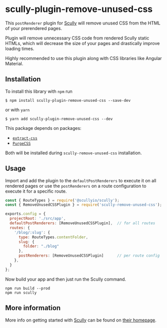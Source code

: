 # scully-plugin-remove-unused-css

This `postRenderer` plugin for [Scully](http://scully.io/) will remove unused CSS from the HTML of your prerendered pages. 

Plugin will remove unnecessary CSS code from rendered Scully static HTMLs,
which will decrease the size of your pages and drastically improve loading times.

Highly recommended to use this plugin along with CSS libraries like Angular Material.

## Installation

To install this library with `npm` run

```
$ npm install scully-plugin-remove-unused-css --save-dev
```
or with `yarn`
```
$ yarn add scully-plugin-remove-unused-css --dev
```

This package depends on packages:
- [`extract-css`](https://www.npmjs.com/package/extract-css)
- [`PurgeCSS`](https://www.npmjs.com/package/extract-css)

Both will be installed during `scully-remove-unused-css` installation.

## Usage

Import and add the plugin to the `defaultPostRenderers` to execute it on all rendered pages 
or use the `postRenderers` on a route configuration to execute it for a specific route. 

```js
const { RouteTypes } = require('@scullyio/scully');
const { RemoveUnusedCSSPlugin } = require('scully-remove-unused-css');

exports.config = {
  projectRoot: './src/app',
  defaultPostRenderers: [RemoveUnusedCSSPlugin],  // for all routes
  routes: {
    '/blog/:slug': {
      type: RouteTypes.contentFolder,
      slug: {
        folder: "./blog"
      },
      postRenderers: [RemoveUnusedCSSPlugin]      // per route config
    },
  }
};
```

Now build your app and then just run the Scully command.

```shell script
npm run build --prod
npm run scully
```

## More information

More info on getting started with [Scully](http://scully.io/) can be found on [their homepage](http://scully.io/).
